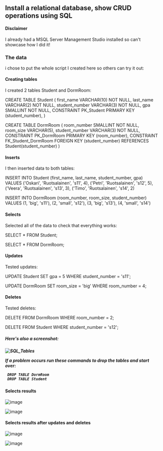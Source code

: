 <h2>Install a relational database, show CRUD operations using SQL</h2>

<h4> Disclaimer</h4>
I already had a MSQL Server Management Studio installed so can't showcase how I did it!

<h3>The data</h3>

i chose to put the whole script I created here so others can try it out:


<h4>Creating tables</h4>

I created 2 tables Student and DormRoom:

CREATE TABLE Student
(
	first_name VARCHAR(10) NOT NULL,
	last_name VARCHAR(2) NOT NULL,
	student_number VARCHAR(3) NOT NULL,
	gpa SMALLINT NOT NULL,
  CONSTRAINT PK_Student PRIMARY KEY (student_number),
)


CREATE TABLE DormRoom
(
	room_number SMALLINT NOT NULL,
	room_size VARCHAR(5),
	student_number VARCHAR(3) NOT NULL,
  CONSTRAINT PK_DormRoom PRIMARY KEY (room_number),
	CONSTRAINT FK_Student_DormRoom FOREIGN KEY (student_number) REFERENCES Student(student_number)
)


<h4>Inserts</h4>
I then inserted data to both tables:

INSERT INTO Student (first_name, last_name, student_number, gpa) VALUES
('Oskari', 'Ruotsalainen', 's11', 4),
('Petri', 'Ruotsalainen', 's12', 5),
('Veera', 'Ruotsalainen', 's13', 3),
('Timo', 'Ruotsalainen', 's14', 2)


INSERT INTO DormRoom (room_number, room_size, student_number) VALUES
(1, 'big', 's11'),
(2, 'small', 's12'),
(3, 'big', 's13'),
(4, 'small', 's14')

<h4>Selects</h4>
Selected all of the data to check that everything works:

SELECT * 
FROM Student;


SELECT *
FROM DormRoom;

<h4>Updates</h4>
Tested updates:

UPDATE Student
SET gpa = 5
WHERE student_number = 's11';


UPDATE DormRoom
SET room_size = 'big'
WHERE room_number = 4;

<h4>Deletes</h4>
Tested deletes:

DELETE FROM DormRoom WHERE room_number = 2;

DELETE FROM Student WHERE student_number = 's12';

<h5>Here's also a screenshot:<h5>


![SQL_Tables](https://user-images.githubusercontent.com/78789083/214944229-4fc936a7-0cc1-43bb-b7da-a29a613acf77.PNG)

  
 If a problem occurs run these commands to drop the tables and start over:
  
 ```
  DROP TABLE DormRoom
  DROP TABLE Student
  ```
  
  <h4>Selects results</h4>
  
  ![image](https://user-images.githubusercontent.com/78789083/214944626-35a3c3e4-10e8-422c-9aa1-a6d62f6b94e7.png)
  
  ![image](https://user-images.githubusercontent.com/78789083/214944706-791ac061-d278-4acd-927d-a6377e7cf615.png)

  <h4>Selects results after updates and deletes</h4>
  
  ![image](https://user-images.githubusercontent.com/78789083/214944858-20e59afe-1a61-4d68-b6b6-b200ba579160.png)

  ![image](https://user-images.githubusercontent.com/78789083/214944914-7bb919e3-40c6-4d0f-b5e3-a99331f36be2.png)

  
  
  
